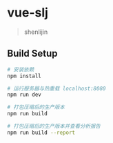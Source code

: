 # vue-slj

> shenlijin

## Build Setup

``` bash
# 安装依赖
npm install

# 运行服务器与热重载 localhost:8080
npm run dev

# 打包压缩后的生产版本
npm run build

# 打包压缩后的生产版本并查看分析报告
npm run build --report
```

